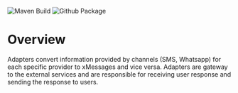 ![Maven Build](https://github.com/samagra-comms/adapter/actions/workflows/build.yml/badge.svg)
![Github Package](https://github.com/samagra-comms/adapter/actions/workflows/build-deploy.yml/badge.svg)

# Overview
Adapters convert information provided by channels (SMS, Whatsapp) for each specific provider to xMessages and vice versa. Adapters are gateway to the external services and are responsible for receiving user response and sending the response to users.
